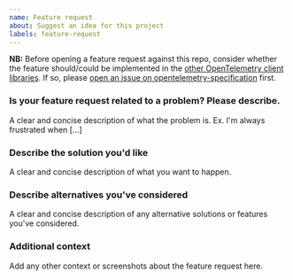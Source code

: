 ```yaml
---
name: Feature request
about: Suggest an idea for this project
labels: feature-request
---
```


**NB:** Before opening a feature request against this repo, consider whether the feature should/could be implemented in the [other OpenTelemetry client libraries](https://github.com/open-telemetry/). If so, please [open an issue on opentelemetry-specification](https://github.com/open-telemetry/opentelemetry-specification/issues/new) first.

### Is your feature request related to a problem? Please describe.

A clear and concise description of what the problem is. Ex. I'm always frustrated when [...]

### Describe the solution you'd like

A clear and concise description of what you want to happen.

### Describe alternatives you've considered

A clear and concise description of any alternative solutions or features you've considered.

### Additional context

Add any other context or screenshots about the feature request here.
